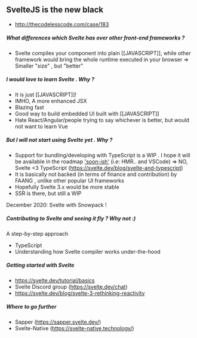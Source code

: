 ## SvelteJS is the new black
- http://thecodelesscode.com/case/183


##### What differences which Svelte has over other front-end frameworks ?
- Svelte compiles your component into plain [[JAVASCRIPT]], while other framework would bring the whole runtime executed in your browser
=> Smaller "size" , but "better"


##### I would love to learn Svelte . Why ?
- It is just [[JAVASCRIPT]]!
- IMHO, A more enhanced JSX
- Blazing fast
- Good way to build embedded UI built with [[JAVASCRIPT]]
- Hate React/Angular/people trying to say whichever is better, but would not want to learn Vue

#####  But I will not start using Svelte yet . Why ?
- Support for bundling/developing with TypeScript is a WIP . I hope it will be available in the roadmap ['soon-ish'](https://github.com/sveltejs/svelte/issues/4816) (i.e: HMR.. and VSCode) => NO, Svelte <3 TypeScript (https://svelte.dev/blog/svelte-and-typescript)
- It is basically not backed (in terms of finance and contribution) by FAANG , unlike other popular UI frameworks
- Hopefully Svelte 3.x would be more stable
- SSR is there, but still a WIP

December 2020: Svelte with Snowpack !

##### Contributing to Svelte and seeing it fly ? Why not :)
A step-by-step approach
- TypeScript
- Understanding how Svelte compiler works under-the-hood

##### Getting started with Svelte
- https://svelte.dev/tutorial/basics
- Svelte Discord group (https://svelte.dev/chat)
- https://svelte.dev/blog/svelte-3-rethinking-reactivity


##### Where to go further
- Sapper (https://sapper.svelte.dev/)
- Svelte-Native (https://svelte-native.technology/)
